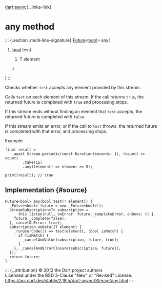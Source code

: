 [dart:async](../../dart-async/dart-async-library){._links-link}

any method
==========

::: {.section .multi-line-signature}
[Future](../future-class)\<[bool](../../dart-core/bool-class)\> any(

1.  [bool](../../dart-core/bool-class) test(
    1.  T element

    )

)
:::

Checks whether `test` accepts any element provided by this stream.

Calls `test` on each element of this stream. If the call returns `true`,
the returned future is completed with `true` and processing stops.

If this stream ends without finding an element that `test` accepts, the
returned future is completed with `false`.

If this stream emits an error, or if the call to `test` throws, the
returned future is completed with that error, and processing stops.

Example:

``` {.language-dart data-language="dart"}
final result =
    await Stream.periodic(const Duration(seconds: 1), (count) => count)
        .take(15)
        .any((element) => element >= 5);

print(result); // true
```

Implementation {#source}
--------------

``` {.language-dart data-language="dart"}
Future<bool> any(bool test(T element)) {
  _Future<bool> future = new _Future<bool>();
  StreamSubscription<T> subscription =
      this.listen(null, onError: future._completeError, onDone: () {
    future._complete(false);
  }, cancelOnError: true);
  subscription.onData((T element) {
    _runUserCode(() => test(element), (bool isMatch) {
      if (isMatch) {
        _cancelAndValue(subscription, future, true);
      }
    }, _cancelAndErrorClosure(subscription, future));
  });
  return future;
}
```

::: {._attribution}
© 2012 the Dart project authors\
Licensed under the BSD 3-Clause \"New\" or \"Revised\" License.\
<https://api.dart.dev/stable/2.18.5/dart-async/Stream/any.html>
:::
